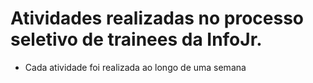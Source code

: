 # Atividades realizadas no processo seletivo de trainees da InfoJr.
- Cada atividade foi realizada ao longo de uma semana
